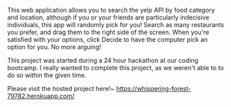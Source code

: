 This web application allows you to search the yelp API by food category and location, although if you or your friends are particularly indecisive individuals, this app will randomly pick for you! Search as many restaurants you prefer, and drag them to the right side of the screen. When you're satisfied with your options, click Decide to have the computer pick an option for you. No more arguing!

This project was started during a 24 hour hackathon at our coding bootcamp. I really wanted to complete this project, as we weren't able to to do so within the given time. 

Please visit the hosted project here!~ https://whispering-forest-79782.herokuapp.com/
